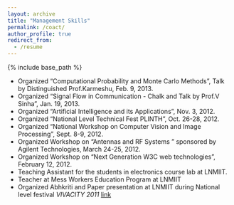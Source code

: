 ```yaml
---
layout: archive
title: "Management Skills"
permalink: /coact/
author_profile: true
redirect_from:
  - /resume
---
```


{% include base_path %}


* Organized “Computational Probability and Monte Carlo Methods”, Talk by Distinguished
Prof.Karmeshu, Feb. 9, 2013.
* Organized “Signal Flow in Communication - Chalk and Talk by Prof.V Sinha”, Jan. 19, 2013.
* Organized “Artificial Intelligence and its Applications”, Nov. 3, 2012.
* Organized “National Level Technical Fest PLINTH”, Oct. 26-28, 2012.
* Organized “National Workshop on Computer Vision and Image Processing”, Sept. 8-9, 2012.
* Organized Workshop on “Antennas and RF Systems ” sponsored by Agilent Technologies, March
24-25, 2012.
* Organized Workshop on “Next Generation W3C web technologies”, February 12, 2012.
* Teaching Assistant for the students in electronics course lab at LNMIIT.
* Teacher at Mess Workers Education Program at LNMIIT
* Organized Abhkriti and Paper presentation at LNMIIT during National level festival _VIVACITY 2011_ [link](http://vivacity.lnmiit.ac.in/)
